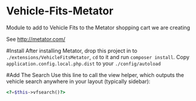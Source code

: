 Vehicle-Fits-Metator
====================

Module to add to Vehicle Fits to the Metator shopping cart we are creating

See http://metator.com/

#Install
After installing Metator, drop this project in to `./extensions/VehicleFitsMetator`, `cd` to it and run `composer install`. Copy `application.config.local.php.dist` to your `./config/autoload`

#Add The Search
Use this line to call the view helper, which outputs the vehicle search anywhere in your layout (typically sidebar):
```php
<?=$this->vfsearch()?>
```